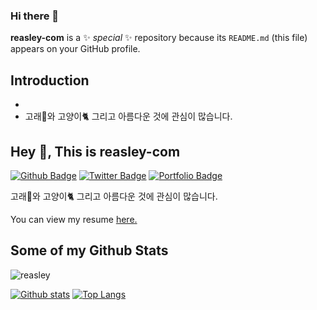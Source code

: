 ### Hi there 👋

**reasley-com** is a ✨ _special_ ✨ repository because its `README.md` (this file) appears on your GitHub profile.

## Introduction
- 
- 고래🐳와 고양이🐈 그리고 아름다운 것에 관심이 많습니다.




## Hey 👋, This is reasley-com
[![Github Badge](https://img.shields.io/badge/-reasley-grey?style=flat&logo=github&logoColor=white&link=https://github.com/reasley/)](https://www.github.com/reasley/) [![Twitter Badge](https://img.shields.io/badge/-reasley-00acee?style=flat&logo=twitter&logoColor=white&link=https://twitter.com/reasley/)](https://www.twitter.com/reasley/) [![Portfolio Badge](https://img.shields.io/badge/portfolio-web-blue?style=flat&link=reasley.com/)](reasley.com/) <p align='left'>고래🐳와 고양이🐈 그리고 아름다운 것에 관심이 많습니다.</p><p align='left'> You can view my resume <a href='reasley.com ' target=_blank><u>here</u>.</a></p>
## Some of my Github Stats
<p align=left> <img src=https://komarev.com/ghpvc/?username=reasley alt=reasley /> </p>

[![Github stats](https://github-readme-stats.vercel.app/api?username=reasley&show_icons=true&include_all_commits=true)](https://github.com/reasley-com/github-readme-stats)
[![Top Langs](https://github-readme-stats.vercel.app/api/top-langs/?username=reasley&layout=compact)](https://github.com/reasley-com/github-readme-stats)
